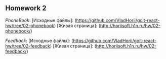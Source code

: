 ## Homework 2

_PhoneBook_: 
[Исходные файлы]: (https://github.com/VladHorii/goit-react-hw/tree/02-phonebook)
[Живая страница]: (http://horiisoft.h1n.ru/hw/02-phonebook/)

_Feedback_: 
[Исходные файлы]: (https://github.com/VladHorii/goit-react-hw/tree/02-feedback)
[Живая страница]: (http://horiisoft.h1n.ru/hw/02-feedback/)

